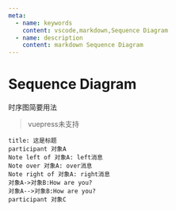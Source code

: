 ```yaml
---
meta:
  - name: keywords
    content: vscode,markdown,Sequence Diagram
  - name: description
    content: markdown Sequence Diagram
---
```


# Sequence Diagram

时序图简要用法

> vuepress未支持

```sequence
title: 这是标题
participant 对象A
Note left of 对象A: left消息
Note over 对象A: over消息
Note right of 对象A: right消息
对象A->对象B:How are you?
对象A-->对象B:How are you?
participant 对象C
```


